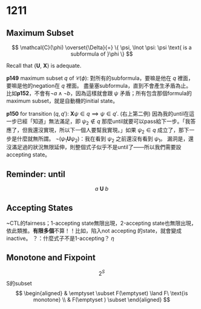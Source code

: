# 1211
## Maximum Subset
$$
\mathcal{C}(\phi) \overset{\Delta}{=} \{  \psi, \lnot \psi: \psi \text{ is a subformula of }\phi \}
$$

Recall that $\{ \mathbf{U},\ \mathbf{X} \}\ \text{is adequate.}$

**p149** maximum subset $q$ of $\mathcal{C}(\phi)$: 對所有的subformula，要嘛是他在 $q$ 裡面，要嘛是他的negation在 $q$ 裡面。
盡量塞subformula，直到不會產生矛盾為止。
比如**p152**，不會有$\lnot a \land \lnot b$，因為這樣就會跟 $\psi$ 矛盾；所有包含那個formula的maximum subset，就是自動機的initial state。

**p150** for transition $(q, q')$: $\mathbf{X}\psi \in q \implies \psi \in q'$.
(右上第二例) 因為我的until在這一步已經「知道」無法滿足，即 $\psi_{2} \not \in q$ 那麼until就要可以pass給下一步。「我答應了，但我還沒實現，所以下一個人要幫我實現。」如果 $\psi_{2} \in q$ 成立了，那下一步是什麼就無所謂。
$\lnot(\psi_{1} \mathbf{U} \psi_{2})$：我在看到 $\psi_{2}$ 之前還沒有看到 $\psi_{1}$。
漏洞是，還沒滿足過的狀況無限延伸，則整個式子似乎不是until了——所以我們需要設accepting state。

## Reminder: until
$$
a\ \mathbf{U}\ b
$$

## Accepting States
~CTL的fairness；1-accepting state無限出現，2-accepting state也無限出現，依此類推。**有限多個**不算！！比如，陷入not accepting 的state，就會變成inactive。
？：什麼式子不是1-accepting？
$\eta$

## Monotone and Fixpoint
$$
2^{S}
$$
S的subset
$$
\begin{aligned}
 & \emptyset \subset F(\emptyset) \land F\ \text{is monotone} \\
 & F(\emptyset ) \subset 
\end{aligned}
$$